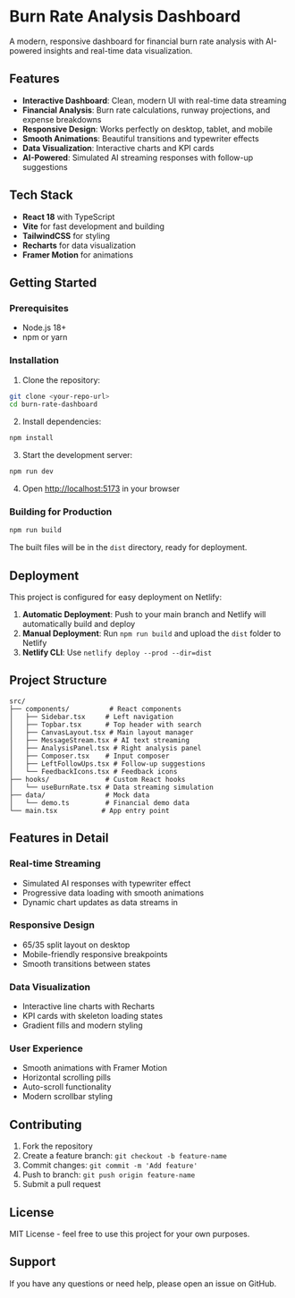 # Burn Rate Analysis Dashboard

A modern, responsive dashboard for financial burn rate analysis with AI-powered insights and real-time data visualization.

## Features

- **Interactive Dashboard**: Clean, modern UI with real-time data streaming
- **Financial Analysis**: Burn rate calculations, runway projections, and expense breakdowns
- **Responsive Design**: Works perfectly on desktop, tablet, and mobile
- **Smooth Animations**: Beautiful transitions and typewriter effects
- **Data Visualization**: Interactive charts and KPI cards
- **AI-Powered**: Simulated AI streaming responses with follow-up suggestions

## Tech Stack

- **React 18** with TypeScript
- **Vite** for fast development and building
- **TailwindCSS** for styling
- **Recharts** for data visualization
- **Framer Motion** for animations

## Getting Started

### Prerequisites
- Node.js 18+ 
- npm or yarn

### Installation

1. Clone the repository:
```bash
git clone <your-repo-url>
cd burn-rate-dashboard
```

2. Install dependencies:
```bash
npm install
```

3. Start the development server:
```bash
npm run dev
```

4. Open [http://localhost:5173](http://localhost:5173) in your browser

### Building for Production

```bash
npm run build
```

The built files will be in the `dist` directory, ready for deployment.

## Deployment

This project is configured for easy deployment on Netlify:

1. **Automatic Deployment**: Push to your main branch and Netlify will automatically build and deploy
2. **Manual Deployment**: Run `npm run build` and upload the `dist` folder to Netlify
3. **Netlify CLI**: Use `netlify deploy --prod --dir=dist`

## Project Structure

```
src/
├── components/          # React components
│   ├── Sidebar.tsx     # Left navigation
│   ├── Topbar.tsx      # Top header with search
│   ├── CanvasLayout.tsx # Main layout manager
│   ├── MessageStream.tsx # AI text streaming
│   ├── AnalysisPanel.tsx # Right analysis panel
│   ├── Composer.tsx    # Input composer
│   ├── LeftFollowUps.tsx # Follow-up suggestions
│   └── FeedbackIcons.tsx # Feedback icons
├── hooks/              # Custom React hooks
│   └── useBurnRate.tsx # Data streaming simulation
├── data/               # Mock data
│   └── demo.ts         # Financial demo data
└── main.tsx           # App entry point
```

## Features in Detail

### Real-time Streaming
- Simulated AI responses with typewriter effect
- Progressive data loading with smooth animations
- Dynamic chart updates as data streams in

### Responsive Design
- 65/35 split layout on desktop
- Mobile-friendly responsive breakpoints
- Smooth transitions between states

### Data Visualization
- Interactive line charts with Recharts
- KPI cards with skeleton loading states
- Gradient fills and modern styling

### User Experience
- Smooth animations with Framer Motion
- Horizontal scrolling pills
- Auto-scroll functionality
- Modern scrollbar styling

## Contributing

1. Fork the repository
2. Create a feature branch: `git checkout -b feature-name`
3. Commit changes: `git commit -m 'Add feature'`
4. Push to branch: `git push origin feature-name`
5. Submit a pull request

## License

MIT License - feel free to use this project for your own purposes.

## Support

If you have any questions or need help, please open an issue on GitHub.